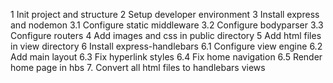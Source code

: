 1 Init project and structure
2 Setup developer environment
3 Install express and nodemon
    3.1 Configure static middleware
    3.2 Configure bodyparser
    3.3 Configure routers
4 Add images and css in public directory
5 Add html files in view directory
6 Install express-handlebars
    6.1 Configure view engine
    6.2 Add main layout
    6.3 Fix hyperlink styles
    6.4 Fix home navigation
    6.5 Render home page in hbs
7. Convert all html files to handlebars views